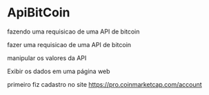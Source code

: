 # ApiBitCoin
fazendo uma requisicao de uma API de bitcoin

fazer uma requisicao de uma API de bitcoin

manipular os valores da API

Exibir os dados em uma página web

primeiro fiz cadastro no site https://pro.coinmarketcap.com/account
